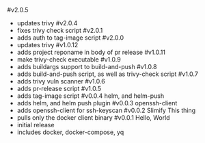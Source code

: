 #v2.0.5
- updates trivy
#v2.0.4
- fixes trivy check script
#v2.0.1
- adds auth to tag-image script
#v2.0.0
- updates trivy
#v1.0.12
- adds project reponame in body of pr release
#v1.0.11
- make trivy-check executable
#v1.0.9
- adds buildargs support to build-and-push
#v1.0.8
- adds build-and-push script, as well as trivy-check script
#v1.0.7
- adds trivy vuln scanner
#v1.0.6
- adds pr-release script
#v1.0.5
- adds tag-image script
#v0.0.4 helm, and helm-push
- adds helm, and helm push plugin
#v0.0.3 openssh-client
- adds openssh-client for ssh-keyscan
#v0.0.2 Slimify This thing
- pulls only the docker client binary
#v0.0.1 Hello, World
- initial release
- includes docker, docker-compose, yq
